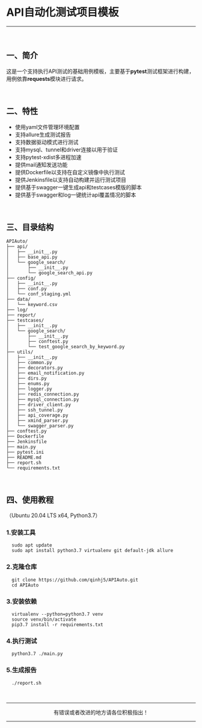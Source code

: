 # API自动化测试项目模板

---

<br>

## 一、简介

这是一个支持执行API测试的基础用例模板，主要基于**pytest**测试框架进行构建，用例依靠**requests**模块进行请求。

<br>

## 二、特性

* 使用yaml文件管理环境配置
* 支持allure生成测试报告
* 支持数据驱动模式进行测试
* 支持mysql、tunnel和driver连接以用于验证
* 支持pytest-xdist多进程加速
* 提供mail通知发送功能
* 提供Dockerfile以支持在自定义镜像中执行测试
* 提供Jenkinsfile以支持自动构建并运行测试项目
* 提供基于swagger一键生成api和testcases模版的脚本
* 提供基于swagger和log一键统计api覆盖情况的脚本

<br>

## 三、目录结构

```
APIAuto/
├── api/
│   ├── __init__.py
│   ├── base_api.py
│   └── google_search/
│       ├── __init__.py
│       └── google_search_api.py
├── config/
│   ├── __init__.py
│   ├── conf.py
│   └── conf_staging.yml
├── data/
│   └── keyword.csv
├── log/
├── report/
├── testcases/
│   ├── __init__.py
│   └── google_search/
│       ├── __init__.py
│       ├── conftest.py
│       └── test_google_search_by_keyword.py
├── utils/
│   ├── __init__.py
│   ├── common.py
│   ├── decorators.py
│   ├── email_notification.py
│   ├── dirs.py
│   ├── enums.py
│   ├── logger.py
│   ├── redis_connection.py
│   ├── mysql_connection.py
│   ├── driver_client.py
│   ├── ssh_tunnel.py
│   ├── api_coverage.py
│   ├── xmind_parser.py
│   └── swagger_parser.py
├── conftest.py
├── Dockerfile
├── Jenkinsfile
├── main.py
├── pytest.ini
├── README.md
├── report.sh
└── requirements.txt
```

<br>

## 四、使用教程
（Ubuntu 20.04 LTS x64, Python3.7）

### 1.安装工具
```
  sudo apt update
  sudo apt install python3.7 virtualenv git default-jdk allure
```
### 2.克隆仓库
```
  git clone https://github.com/qinhj5/APIAuto.git
  cd APIAuto
```
### 3.安装依赖
```
  virtualenv --python=python3.7 venv
  source venv/bin/activate
  pip3.7 install -r requirements.txt
```
### 4.执行测试
```
  python3.7 ./main.py
```
### 5.生成报告
```
  ./report.sh
```

<br>

---

<p align="center">有错误或者改进的地方请各位积极指出！</p>

---
